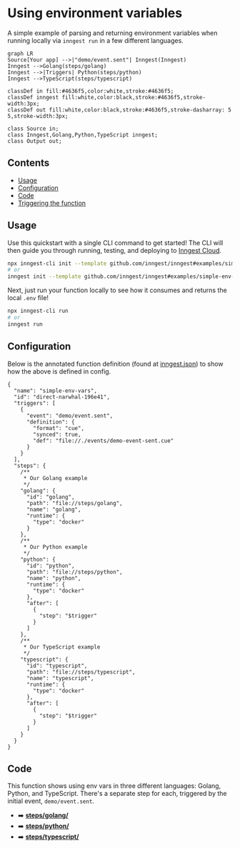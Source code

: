 # Using environment variables

<!-- Insert a short summary of the function. It should be no longer than a single paragraph -->

A simple example of parsing and returning environment variables when running locally via `inngest run` in a few different languages.

<!-- Define a flowchart to visually show how the function will work -->
<!-- https://mermaid.live/ is a great tool for this, and docs are at https://mermaid-js.github.io/mermaid/#/flowchart -->

```mermaid
graph LR
Source[Your app] -->|"demo/event.sent"| Inngest(Inngest)
Inngest -->Golang(steps/golang)
Inngest -->|Triggers| Python(steps/python)
Inngest -->TypeScript(steps/typescript)

classDef in fill:#4636f5,color:white,stroke:#4636f5;
classDef inngest fill:white,color:black,stroke:#4636f5,stroke-width:3px;
classDef out fill:white,color:black,stroke:#4636f5,stroke-dasharray: 5 5,stroke-width:3px;

class Source in;
class Inngest,Golang,Python,TypeScript inngest;
class Output out;
```

<!-- To go along with the visual diagram, you can optionally add some numbered steps here to show the same flow -->
<!-- This may not always be required or appropriate, e.g. if there are some async actions happening -->

## Contents

<!-- A table of contents for your example, covering a few key areas -->

- [Usage](#usage)
- [Configuration](#configuration)
- [Code](#code)
- [Triggering the function](#triggering-the-function)

## Usage

<!-- A quick view of how to get started with the template. -->
<!-- The CLI can guide them -->

Use this quickstart with a single CLI command to get started! The CLI will then guide you through running, testing, and deploying to [Inngest Cloud](https://inngest.com/sign-up?ref=github-example).

```sh
npx inngest-cli init --template github.com/inngest/inngest#examples/simple-env-vars
# or
inngest init --template github.com/inngest/inngest#examples/simple-env-vars
```

Next, just run your function locally to see how it consumes and returns the local `.env` file!

```sh
npx inngest-cli run
# or
inngest run
```

## Configuration

<!-- An annotated version of the `inngest.json|cue` file to help the user firm up the understanding of how the config works.-->

Below is the annotated function definition (found at [inngest.json](inngest.json)) to show how the above is defined in config.

```jsonc
{
  "name": "simple-env-vars",
  "id": "direct-narwhal-196e41",
  "triggers": [
    {
      "event": "demo/event.sent",
      "definition": {
        "format": "cue",
        "synced": true,
        "def": "file://./events/demo-event-sent.cue"
      }
    }
  ],
  "steps": {
    /**
     * Our Golang example
     */
    "golang": {
      "id": "golang",
      "path": "file://steps/golang",
      "name": "golang",
      "runtime": {
        "type": "docker"
      }
    },
    /**
     * Our Python example
     */
    "python": {
      "id": "python",
      "path": "file://steps/python",
      "name": "python",
      "runtime": {
        "type": "docker"
      },
      "after": [
        {
          "step": "$trigger"
        }
      ]
    },
    /**
     * Our TypeScript example
     */
    "typescript": {
      "id": "typescript",
      "path": "file://steps/typescript",
      "name": "typescript",
      "runtime": {
        "type": "docker"
      },
      "after": [
        {
          "step": "$trigger"
        }
      ]
    }
  }
}
```

## Code

This function shows using env vars in three different languages: Golang, Python, and TypeScript. There's a separate step for each, triggered by the initial event, `demo/event.sent`.

<!-- A brief summary of where to find the various steps in the code and any other interesting configuration -->

- ➡️ [**steps/golang/**](steps/golang)
- ➡️ [**steps/python/**](steps/python)
- ➡️ [**steps/typescript/**](steps/typescript)
